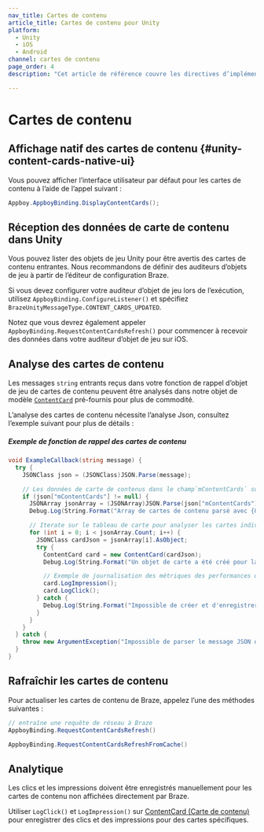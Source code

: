 ```yaml
---
nav_title: Cartes de contenu
article_title: Cartes de contenu pour Unity
platform: 
  - Unity
  - iOS
  - Android
channel: cartes de contenu
page_order: 4
description: "Cet article de référence couvre les directives d’implémentation des cartes de contenu pour la plateforme Unity."

---
```


# Cartes de contenu

## Affichage natif des cartes de contenu {#unity-content-cards-native-ui}

Vous pouvez afficher l’interface utilisateur par défaut pour les cartes de contenu à l’aide de l’appel suivant :

```csharp
Appboy.AppboyBinding.DisplayContentCards();
```

## Réception des données de carte de contenu dans Unity

Vous pouvez lister des objets de jeu Unity pour être avertis des cartes de contenu entrantes. Nous recommandons de définir des auditeurs d’objets de jeu à partir de l’éditeur de configuration Braze.

Si vous devez configurer votre auditeur d’objet de jeu lors de l’exécution, utilisez `AppboyBinding.ConfigureListener()` et spécifiez `BrazeUnityMessageType.CONTENT_CARDS_UPDATED`.

Notez que vous devrez également appeler `AppboyBinding.RequestContentCardsRefresh()` pour commencer à recevoir des données dans votre auditeur d’objet de jeu sur iOS.

## Analyse des cartes de contenu

Les messages `string` entrants reçus dans votre fonction de rappel d’objet de jeu de cartes de contenu peuvent être analysés dans notre objet de modèle [`ContentCard`][17] pré-fournis pour plus de commodité.

L’analyse des cartes de contenu nécessite l’analyse Json, consultez l’exemple suivant pour plus de détails :

##### Exemple de fonction de rappel des cartes de contenu

```csharp
void ExampleCallback(string message) {
  try {
    JSONClass json = (JSONClass)JSON.Parse(message);

    // Les données de carte de contenus dans le champ`mContentCards` supérieur de l’objet.
    if (json["mContentCards"] != null) {
      JSONArray jsonArray = (JSONArray)JSON.Parse(json["mContentCards"].ToString());
      Debug.Log(String.Format("Array de cartes de contenu parsé avec {0} cartes", jsonArray.Count));

      // Iterate sur le tableau de carte pour analyser les cartes individuelles.
      for (int i = 0; i < jsonArray.Count; i++) {
        JSONClass cardJson = jsonArray[i].AsObject;
        try {
          ContentCard card = new ContentCard(cardJson);
          Debug.Log(String.Format("Un objet de carte a été créé pour la carte : {0}", card));

          // Exemple de journalisation des métriques des performances d’objet des carte de contenu  
          card.LogImpression();
          card.LogClick();
        } catch {
          Debug.Log(String.Format("Impossible de créer et d'enregistrer des analytiques pour la carte {0}", cardJson));
        }
      }
    }
  } catch {
    throw new ArgumentException("Impossible de parser le message JSON de la carte de contenu.");
  }
}
```

## Rafraîchir les cartes de contenu

Pour actualiser les cartes de contenu de Braze, appelez l’une des méthodes suivantes :

```csharp
// entraîne une requête de réseau à Braze
AppboyBinding.RequestContentCardsRefresh()

AppboyBinding.RequestContentCardsRefreshFromCache()
```

## Analytique

Les clics et les impressions doivent être enregistrés manuellement pour les cartes de contenu non affichées directement par Braze.

Utiliser `LogClick()` et `LogImpression()` sur [ContentCard (Carte de contenu)][17] pour enregistrer des clics et des impressions pour des cartes spécifiques.

[17]: https://github.com/Appboy/appboy-unity-sdk/blob/master/Assets/Plugins/Appboy/models/Cards/ContentCard.cs
